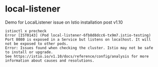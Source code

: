 # local-listener

Demo for LocalListener issue on Istio installation post v1.10

```
istioctl x precheck
Error [IST0143] (Pod local-listener-6fb8d8dcc6-tx9m7.istio-testing) Port 8080 is exposed in a Service but listens on localhost. It will not be exposed to other pods.
Error: Issues found when checking the cluster. Istio may not be safe to install or upgrade.
See https://istio.io/v1.10/docs/reference/config/analysis for more information about causes and resolutions.
```
